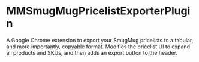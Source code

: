 MMSmugMugPricelistExporterPlugin
================================

A Google Chrome extension to export your SmugMug pricelists to a tabular, and more importantly, copyable format. Modifies the pricelist UI to expand all products and SKUs, and then adds an export button to the header.
